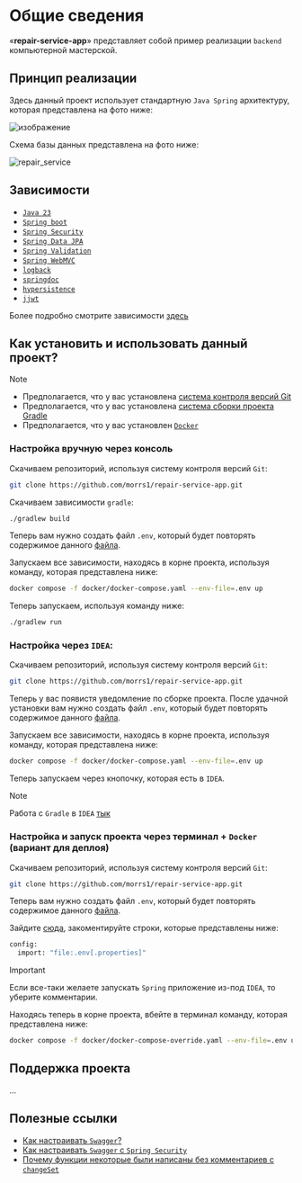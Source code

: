 # Общие сведения

«**repair-service-app**» представляет собой пример реализации `backend` компьютерной мастерской.

## Принцип реализации

Здесь данный проект использует стандартную `Java Spring` архитектуру, которая представлена на фото ниже:

![изображение](https://github.com/user-attachments/assets/52af3dc1-9aa6-4d39-ad0c-6b6ddf59ea13)

Схема базы данных представлена на фото ниже:

![repair_service](https://github.com/user-attachments/assets/973001dc-0900-45be-a281-27fc4ce5b57d)

## Зависимости

- [`Java 23`](https://www.oracle.com/java/technologies/downloads/)
- [`Spring boot`](https://spring.io/projects/spring-boot)
- [`Spring Security`](https://spring.io/projects/spring-security)
- [`Spring Data JPA`](https://spring.io/projects/spring-data-jpa)
- [`Spring Validation`](https://spring.io/guides/gs/validating-form-input)
- [`Spring WebMVC`](https://docs.spring.io/spring-framework/reference/web/webmvc.html)
- [`logback`](https://docs.spring.io/spring-boot/docs/2.1.8.RELEASE/reference/html/howto-logging.html)
- [`springdoc`](https://springdoc.org/)
- [`hypersistence`](https://github.com/vladmihalcea/hypersistence-utils)
- [`jjwt`](https://github.com/jwtk/jjwt)

Более подробно смотрите зависимости [здесь](build.gradle.kts)

## Как установить и использовать данный проект? 

> [!NOTE]
> - Предполагается, что у вас установлена [система контроля версий Git](https://git-scm.com/book/ru/v2/%D0%92%D0%B2%D0%B5%D0%B4%D0%B5%D0%BD%D0%B8%D0%B5-%D0%9E-%D1%81%D0%B8%D1%81%D1%82%D0%B5%D0%BC%D0%B5-%D0%BA%D0%BE%D0%BD%D1%82%D1%80%D0%BE%D0%BB%D1%8F-%D0%B2%D0%B5%D1%80%D1%81%D0%B8%D0%B9)
> - Предполагается, что у вас установлена [система сборки проекта Gradle]()
> - Предполагается, что у вас установлен [`Docker`](https://www.docker.com/)

### Настройка вручную через консоль

Скачиваем репозиторий, используя систему контроля версий `Git`: 

```bash
git clone https://github.com/morrs1/repair-service-app.git
```

Скачиваем зависимости `gradle`:

```bash
./gradlew build
```

Теперь вам нужно создать файл `.env`, который будет повторять содержимое данного [файла](.env.example). 

Запускаем все зависимости, находясь в корне проекта, используя команду, которая представлена ниже:

```bash
docker compose -f docker/docker-compose.yaml --env-file=.env up
```

Теперь запускаем, используя команду ниже:

```bash
./gradlew run
```

### Настройка через `IDEA`:

Скачиваем репозиторий, используя систему контроля версий `Git`: 

```bash
git clone https://github.com/morrs1/repair-service-app.git
```

Теперь у вас появистя уведомление по сборке проекта. После удачной установки вам нужно создать файл `.env`, который будет повторять содержимое данного [файла](.env.example). 

Запускаем все зависимости, находясь в корне проекта, используя команду, которая представлена ниже:

```bash
docker compose -f docker/docker-compose.yaml --env-file=.env up
```

Теперь запускаем через кнопочку, которая есть в `IDEA`. 

> [!NOTE]
> Работа с `Gradle` в `IDEA` [тык](https://www.jetbrains.com/help/idea/gradle.html)

### Настройка и запуск проекта через терминал + `Docker` (вариант для деплоя)

Скачиваем репозиторий, используя систему контроля версий `Git`: 

```bash
git clone https://github.com/morrs1/repair-service-app.git
```

Теперь вам нужно создать файл `.env`, который будет повторять содержимое данного [файла](.env.example). 

Зайдите [сюда](src/main/resources/application.yml), закоментируйте строки, которые представлены ниже:

```bash
config:
  import: "file:.env[.properties]"
```

> [!IMPORTANT]
> Если все-таки желаете запускать `Spring` приложение из-под `IDEA`, то уберите комментарии. 

Находясь теперь в корне проекта, вбейте в терминал команду, которая представлена ниже:

```bash
docker compose -f docker/docker-compose-override.yaml --env-file=.env up
```

## Поддержка проекта

...


## Полезные ссылки

- [Как настраивать `Swagger`?](https://struchkov.dev/blog/ru/api-swagger/)
- [Как настраивать `Swagger` c `Spring Security`](https://www.javainuse.com/boot3/sec/8)
- [Почему функции некоторые были написаны без комментариев с `changeSet`](https://stackoverflow.com/questions/34712347/create-function-from-sql-script-by-liquibase)
